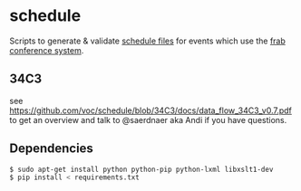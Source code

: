 # schedule

Scripts to generate & validate [schedule files](https://c3voc.de/wiki/schedule) for events 
which use the [frab conference system][frab-website].


## 34C3

see https://github.com/voc/schedule/blob/34C3/docs/data_flow_34C3_v0.7.pdf to get an overview and talk to @saerdnaer aka Andi if you have questions.

## Dependencies

``` bash
$ sudo apt-get install python python-pip python-lxml libxslt1-dev
$ pip install < requirements.txt
```


[frab-website]: http://frab.github.io/frab/

